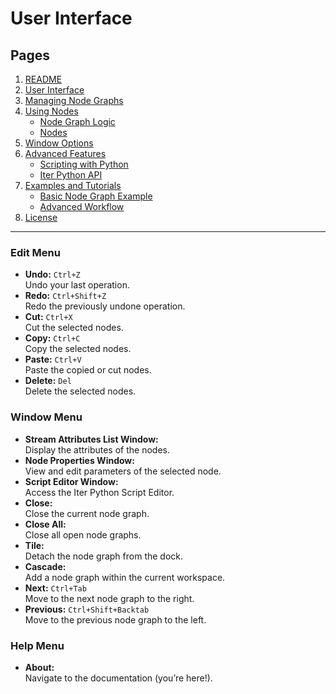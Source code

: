 

# User Interface


## Pages

1. [README](../README.md)
2. [User Interface](./ui-overview.md)
3. [Managing Node Graphs](./managing-node-graphs.md)
4. [Using Nodes](./using-nodes.md)
   - [Node Graph Logic](./node-graph-logic.md)
   - [Nodes](./node-list.md)
5. [Window Options](./window-options.md)
6. [Advanced Features](./advanced-features.md)
   - [Scripting with Python](./scripting-with-python.md)
   - [Iter Python API](./iter-python-api.md)
7. [Examples and Tutorials](./examples-and-tutorials.md)
   - [Basic Node Graph Example](./basic-node-graph-example.md)
   - [Advanced Workflow](./advanced-workflow.md)
8. [License](./license.md)

---


### Edit Menu
- **Undo:** `Ctrl+Z`  
  Undo your last operation.
- **Redo:** `Ctrl+Shift+Z`  
  Redo the previously undone operation.
- **Cut:** `Ctrl+X`  
  Cut the selected nodes.
- **Copy:** `Ctrl+C`  
  Copy the selected nodes.
- **Paste:** `Ctrl+V`  
  Paste the copied or cut nodes.
- **Delete:** `Del`  
  Delete the selected nodes.

### Window Menu
- **Stream Attributes List Window:**  
  Display the attributes of the nodes.
- **Node Properties Window:**  
  View and edit parameters of the selected node.
- **Script Editor Window:**  
  Access the Iter Python Script Editor.
- **Close:**  
  Close the current node graph.
- **Close All:**  
  Close all open node graphs.
- **Tile:**  
  Detach the node graph from the dock.
- **Cascade:**  
  Add a node graph within the current workspace.
- **Next:** `Ctrl+Tab`  
  Move to the next node graph to the right.
- **Previous:** `Ctrl+Shift+Backtab`  
  Move to the previous node graph to the left.

### Help Menu
- **About:**  
  Navigate to the documentation (you’re here!).
